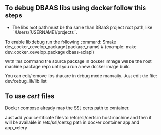 ## To debug DBAAS libs using docker follow this steps

- The libs root path must be tha same than DBaaS project root path, like ˜/Users/[USERNAME]/projects˜.

To enable lib debug run the following command:
   $make dev_docker_develop_package [package_name] # (example: make dev_docker_develop_package dbaas-aclapi)

With this command the source package in docker imnage will be the host machine package repo until you run a new docker image build.

You can edit/remove libs that are in debug mode manually. Just edit the file: dev/debug_lib/lib.list

## To use *cert* files

Docker compose already map the SSL certs path to container.

Just add your certificate files to /etc/ssl/certs in host machine and then it will be available in /etc/ssl/certsg path in docker container app and app_celery
